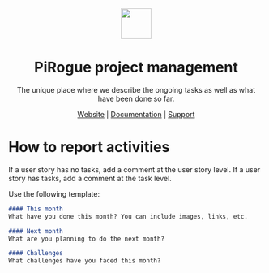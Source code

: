 <div align="center">
<img width="60px" src="https://pts-project.org/android-chrome-512x512.png">
<h1>PiRogue project management</h1>
<p>
The unique place where we describe the ongoing tasks as well as what have been done so far.
</p>
<p>
<a href="https://pts-project.org">Website</a> | 
<a href="https://pts-project.org/docs/">Documentation</a> | 
<a href="https://discord.gg/qGX73GYNdp">Support</a>
</p>
</div>

# How to report activities

If a user story has no tasks, add a comment at the user story level. If a user story has tasks, add a comment at the task level.

Use the following template:
```markdown 
#### This month
What have you done this month? You can include images, links, etc.

#### Next month
What are you planning to do the next month?

#### Challenges
What challenges have you faced this month?
```

